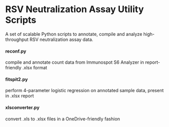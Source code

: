 # RSV Neutralization Assay Utility Scripts

A set of scalable Python scripts to annotate, compile and analyze high-throughput RSV neutralization assay data.

#### reconf.py 
compile and annotate count data from Immunospot S6 Analyzer in report-friendly .xlsx format

#### fitspit2.py
perform 4-parameter logistic regression on annotated sample data, present in .xlsx report

#### xlsconverter.py
convert .xls to .xlsx files in a OneDrive-friendly fashion


